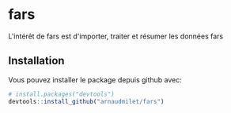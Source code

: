 
<!-- README.md is generated from README.Rmd. Please edit that file -->
fars
====

L'intérêt de fars est d'importer, traiter et résumer les données fars

Installation
------------

Vous pouvez installer le package depuis github avec:

``` r
# install.packages("devtools")
devtools::install_github("arnaudmilet/fars")
```
